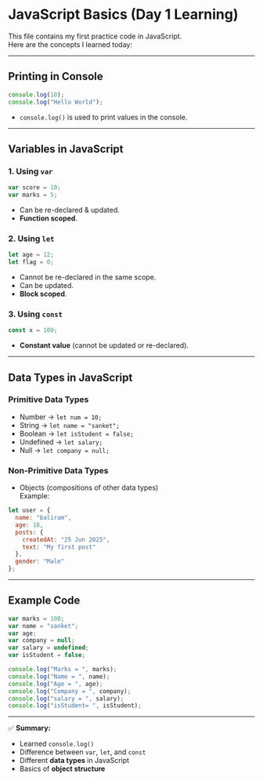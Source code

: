 # JavaScript Basics (Day 1 Learning)

This file contains my first practice code in JavaScript.  
Here are the concepts I learned today:

---

## Printing in Console
```js
console.log(10);
console.log("Hello World");
```
- `console.log()` is used to print values in the console.

---

## Variables in JavaScript

### 1. Using `var`
```js
var score = 10;
var marks = 5;
```
- Can be re-declared & updated.  
- **Function scoped**.

### 2. Using `let`
```js
let age = 12;
let flag = 0;
```
- Cannot be re-declared in the same scope.  
- Can be updated.  
- **Block scoped**.

### 3. Using `const`
```js
const x = 100;
```
- **Constant value** (cannot be updated or re-declared).  

---

## Data Types in JavaScript

### Primitive Data Types
- Number → `let num = 10;`
- String → `let name = "sanket";`
- Boolean → `let isStudent = false;`
- Undefined → `let salary;`
- Null → `let company = null;`

### Non-Primitive Data Types
- Objects (compositions of other data types)  
Example:
```js
let user = {
  name: "baliram",
  age: 18,
  posts: {
    createdAt: "25 Jun 2025",
    text: "My first post"
  },
  gender: "Male"
};
```

---

## Example Code
```js
var marks = 100;
var name = "sanket";
var age;
var company = null;
var salary = undefined;
var isStudent = false;

console.log("Marks = ", marks);
console.log("Name = ", name);
console.log("Age = ", age);
console.log("Company = ", company);
console.log("salary = ", salary);
console.log("isStudent= ", isStudent);
```

---

✅ **Summary:**  
- Learned `console.log()`  
- Difference between `var`, `let`, and `const`  
- Different **data types** in JavaScript  
- Basics of **object structure**  
